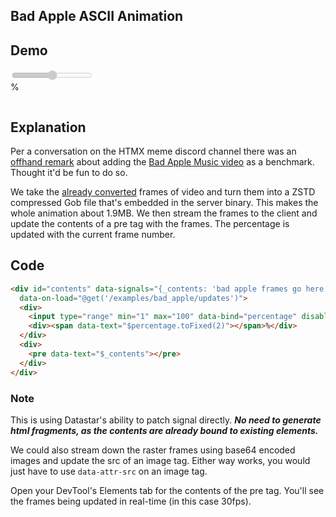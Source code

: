 ## Bad Apple ASCII Animation

## Demo

<div id="contents" class="flex flex-col gap-4 p-4 w-full"
  data-signals="{_contents: 'bad apple frames go here', percentage: 0}"
  data-on-load="@get('/examples/bad_apple/updates')">
  <div class="flex gap-4 items-center font-mono">
    <input disabled class="range range-neutral flex-1" type="range" min="1" max="100" data-bind="percentage" />
    <div>
      <span data-text="$percentage.toFixed(2)"></span>%
    </div>
  </div>
  <div class="aspect-square font-mono font-bold text-[11px] leading-[0.25rem] flex justify-center items-center">
    <pre style="background-color: black" data-text="$_contents"></pre>
  </div>
</div>

## Explanation

Per a conversation on the HTMX meme discord channel there was an [offhand
remark](https://discordapp.com/channels/725789699527933952/996832027083026563/1276380165613813894) about adding the [Bad
Apple Music video](https://www.youtube.com/watch?v=FtutLA63Cp8) as a benchmark. Thought it'd be fun to do so.

We take the [already converted](https://github.com/trung-kieen/bad-apple-ascii) frames of video and turn them into a
ZSTD compressed Gob file that's embedded in the server binary. This makes the whole animation about 1.9MB. We then
stream the frames to the client and update the contents of a pre tag with the frames. The percentage is updated with the
current frame number.

## Code

```html
<div id="contents" data-signals="{_contents: 'bad apple frames go here', percentage: 0}"
  data-on-load="@get('/examples/bad_apple/updates')">
  <div>
    <input type="range" min="1" max="100" data-bind="percentage" disabled />
    <div><span data-text="$percentage.toFixed(2)"></span>%</div>
  </div>
  <div>
    <pre data-text="$_contents"></pre>
  </div>
</div>
```

### Note

This is using Datastar's ability to patch signal directly. **_No need to generate html fragments, as the contents are
already bound to existing elements._**

We could also stream down the raster frames using base64 encoded images and update the src of an image tag. Either way
works, you would just have to use `data-attr-src` on an image tag.

Open your DevTool's Elements tab for the contents of the pre tag. You'll see the frames being updated in real-time (in
this case 30fps).